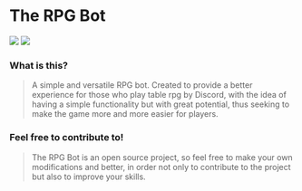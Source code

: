 # **The RPG Bot**

![](https://img.shields.io/badge/JavaScript-F7DF1E?style=for-the-badge&logo=javascript&logoColor=black)
![](https://img.shields.io/badge/Discord-7289DA?style=for-the-badge&logo=discord&logoColor=white)

### **What is this?**
>A simple and versatile RPG bot. Created to provide a better experience for those who play table rpg by Discord, with the idea of having a simple functionality but with great potential, thus seeking to make the game more and more easier for players.

### **Feel free to contribute to!**
>The RPG Bot is an open source project, so feel free to make your own modifications and better, in order not only to contribute to the project but also to improve your skills.